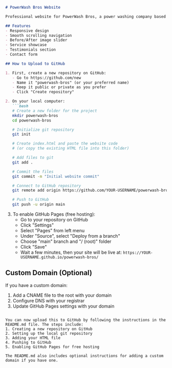 ```markdown
# PowerWash Bros Website

Professional website for PowerWash Bros, a power washing company based in Keller, TX.

## Features
- Responsive design
- Smooth scrolling navigation
- Before/After image slider
- Service showcase
- Testimonials section
- Contact form

## How to Upload to GitHub

1. First, create a new repository on GitHub:
   - Go to https://github.com/new
   - Name it "powerwash-bros" (or your preferred name)
   - Keep it public or private as you prefer
   - Click "Create repository"

2. On your local computer:
   ```bash
   # Create a new folder for the project
   mkdir powerwash-bros
   cd powerwash-bros

   # Initialize git repository
   git init

   # Create index.html and paste the website code
   # (or copy the existing HTML file into this folder)

   # Add files to git
   git add .

   # Commit the files
   git commit -m "Initial website commit"

   # Connect to GitHub repository
   git remote add origin https://github.com/YOUR-USERNAME/powerwash-bros.git

   # Push to GitHub
   git push -u origin main
   ```

3. To enable GitHub Pages (free hosting):
   - Go to your repository on GitHub
   - Click "Settings"
   - Select "Pages" from left menu
   - Under "Source", select "Deploy from a branch"
   - Choose "main" branch and "/ (root)" folder
   - Click "Save"
   - Wait a few minutes, then your site will be live at:
     `https://YOUR-USERNAME.github.io/powerwash-bros/`

## Custom Domain (Optional)
If you have a custom domain:
1. Add a CNAME file to the root with your domain
2. Configure DNS with your registrar
3. Update GitHub Pages settings with your domain
```

You can now upload this to GitHub by following the instructions in the README.md file. The steps include:
1. Creating a new repository on GitHub
2. Setting up the local git repository
3. Adding your HTML file
4. Pushing to GitHub
5. Enabling GitHub Pages for free hosting

The README.md also includes optional instructions for adding a custom domain if you have one.
